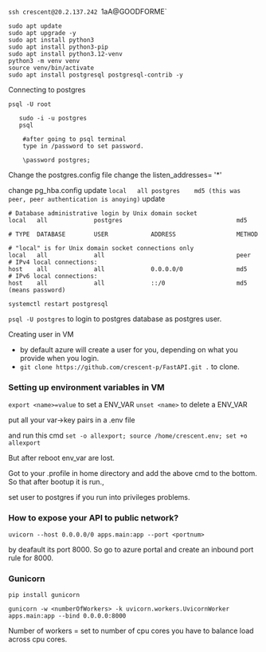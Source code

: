 `ssh crescent@20.2.137.242
`1aA@GOODFORME`
```
sudo apt update
sudo apt upgrade -y
sudo apt install python3
sudo apt install python3-pip
sudo apt install python3.12-venv
python3 -m venv venv
source venv/bin/activate
sudo apt install postgresql postgresql-contrib -y
```

Connecting to postgres

`psql -U root`

```
   sudo -i -u postgres
   psql

	#after going to psql terminal
	type in /password to set password.
	
	\password postgres;
```

Change the postgres.config file change the listen_addresses= '*'

change pg_hba.config 
update `local   all postgres    md5 (this was peer, peer authentication is anoying)`
update
```
# Database administrative login by Unix domain socket
local   all             postgres                                md5

# TYPE  DATABASE        USER            ADDRESS                 METHOD

# "local" is for Unix domain socket connections only
local   all             all                                     peer
# IPv4 local connections:
host    all             all             0.0.0.0/0               md5
# IPv6 local connections:
host    all             all             ::/0                    md5 (means password)
```

`systemctl restart postgresql`

`psql -U postgres` to login to postgres database as postgres user.

Creating user in VM
- by default azure will create a user for you, depending on what you provide when you login.
- `git clone https://github.com/crescent-p/FastAPI.git .` to clone.

### Setting up environment variables in VM

`export <name>=value` to set a ENV_VAR
`unset <name>` to delete a ENV_VAR

put all your var->key pairs in a .env file

and run this cmd
`set -o allexport; source /home/crescent.env; set +o allexport`

But after reboot env_var are lost.

Got to your .profile in home directory and add the above cmd to the bottom. So that after bootup it is run.,

set user to postgres if you run into privileges problems.

### How to expose your API to public network?

`uvicorn --host 0.0.0.0/0 apps.main:app --port <portnum>`

by deafault its port 8000. So go to azure portal and create an inbound port rule for 8000.


### Gunicorn

`pip install gunicorn`

`gunicorn -w <numberOfWorkers> -k uvicorn.workers.UvicornWorker apps.main:app --bind 0.0.0.0:8000`

Number of workers = set to number of cpu cores you have to balance load across cpu cores.
